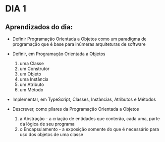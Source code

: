 # DIA 1

## Aprendizados do dia:
* Definir Programação Orientada a Objetos como um paradigma de programação que é base para inúmeras arquiteturas de software

* Definir, em Programação Orientada a Objetos
    1. uma Classe
    2. um Construtor
    3. um Objeto
    4. uma Instância
    5. um Atributo
    6. um Método

* Implementar, em TypeScript, Classes, Instâncias, Atributos e Métodos

* Descrever, como pilares da Programação Orientada a Objetos

    1. a Abstração - a criação de entidades que conterão, cada uma, parte da lógica de seu programa
    2. o Encapsulamento - a exposição somente do que é necessário para uso dos objetos de uma classe
